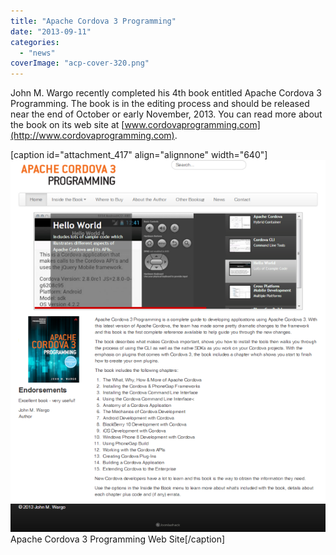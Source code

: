 ```yaml
---
title: "Apache Cordova 3 Programming"
date: "2013-09-11"
categories: 
  - "news"
coverImage: "acp-cover-320.png"
---
```


John M. Wargo recently completed his 4th book entitled Apache Cordova 3 Programming. The book is in the editing process and should be released near the end of October or early November, 2013. You can read more about the book on its web site at [www.cordovaprogramming.com](http://www.cordovaprogramming.com).

\[caption id="attachment\_417" align="alignnone" width="640"\]![Apache Cordova 3 Programming Web Site](images/cordovaprogramming-640.png "Apache Cordova 3 Programming Web Site") Apache Cordova 3 Programming Web Site\[/caption\]
